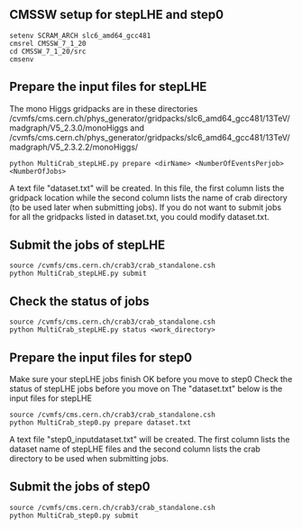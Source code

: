 
## CMSSW setup for stepLHE and step0
```
setenv SCRAM_ARCH slc6_amd64_gcc481
cmsrel CMSSW_7_1_20
cd CMSSW_7_1_20/src
cmsenv
```

## Prepare the input files for stepLHE
The mono Higgs gridpacks are in these directories
/cvmfs/cms.cern.ch/phys_generator/gridpacks/slc6_amd64_gcc481/13TeV/madgraph/V5_2.3.0/monoHiggs
and 
/cvmfs/cms.cern.ch/phys_generator/gridpacks/slc6_amd64_gcc481/13TeV/madgraph/V5_2.3.2.2/monoHiggs/

```
python MultiCrab_stepLHE.py prepare <dirName> <NumberOfEventsPerjob> <NumberOfJobs>
```

A text file "dataset.txt" will be created. In this file, the first column lists the gridpack location while the second column lists the name of crab directory (to be used later when submitting jobs).
If you do not want to submit jobs for all the gridpacks listed in dataset.txt, you could modify dataset.txt.


## Submit the jobs of stepLHE
```
source /cvmfs/cms.cern.ch/crab3/crab_standalone.csh
python MultiCrab_stepLHE.py submit
```

## Check the status of jobs
```
source /cvmfs/cms.cern.ch/crab3/crab_standalone.csh
python MultiCrab_stepLHE.py status <work_directory>
```

## Prepare the input files for step0
Make sure your stepLHE jobs finish OK before you move to step0
Check the status of stepLHE jobs before you move on
The "dataset.txt" below is the input files for stepLHE
```
source /cvmfs/cms.cern.ch/crab3/crab_standalone.csh
python MultiCrab_step0.py prepare dataset.txt
```
A text file "step0_inputdataset.txt" will be created. The first column lists the dataset name of stepLHE files and the second column lists the crab directory to be used when submitting jobs.

## Submit the jobs of step0
```
source /cvmfs/cms.cern.ch/crab3/crab_standalone.csh
python MultiCrab_step0.py submit
``` 
